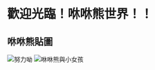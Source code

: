 # 歡迎光臨！咻咻熊世界！！
## 咻咻熊貼圖
![努力呦](https://stickershop.line-scdn.net/stickershop/v1/product/3807122/LINEStorePC/main.png;compress=true)
![咻咻熊與小女孩](https://stickershop.line-scdn.net/stickershop/v1/product/1152263/LINEStorePC/main.png;compress=true)
